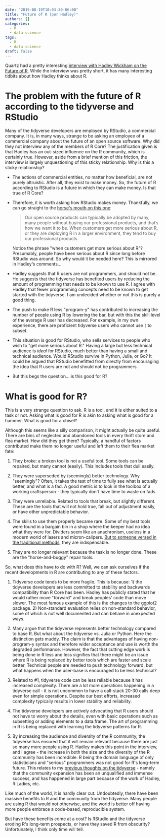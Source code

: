 ```yaml
---
date: "2019-08-19T10:03:30-06:00"
title: "Future of R (per Hadley)"
authors: []
categories:
  - R
  - data science
tags:
  - R
  - data science
draft: false
---
```


Quartz had a pretty interesting [interview with Hadley Wickham on the
Future of
R](https://qz.com/1661487/hadley-wickham-on-the-future-of-r-python-and-the-tidyverse/).
While the interview was pretty short, it has many interesting tidbits
about how Hadley thinks about R.

# The problem with the future of R according to the tidyverse and RStudio

Many of the tidyverse developers are employed by RStudio, a
commercial company. It is, in many ways, strange to be asking an
employee of a commercial company about the future of an open source
software. Why did they not interview any of the members of R Core? The
justification given is that Hadley has an out-sized influence on the R
community, which is certainly true. However, aside from a brief
mention of this friction, the interview is largely unquestioning of
this sticky relationship. Why is this a sticky relationship? 

  - The actions of commercial entities, no matter how beneficial, are
    not purely altruistic. After all, they exist to make money. So, the
    future of R according to RStudio is a future in which they can
    make money. Is that true of R Core? 
	
  - Therefore, it is worth asking how RStudio makes money. Thankfully,
    we can go straight to the [horse's mouth on this one](https://rviews.rstudio.com/2016/10/12/interview-with-j-j-allaire/):
	
	>Our open source products can typically be adopted by many, many
    >people without buying our professional products, and that’s how we
    >want it to be. When customers get more serious about R, or they
    >are deploying R in a larger environment, they tend to buy our
    >professional products. 
	
	Notice the phrase "when customers get more serious about R"?
    Presumably, people have been serious about R since long before
    RStudio was around. So why would it be needed here? This is
    mirrored in Hadley's comments... 
	
  - Hadley suggests that R users are not programmers, and should not
    be. He suggests that the tidyverse has benefited users by reducing
    the amount of programming that needs to be known to use R. I
    agree with Hadley that fewer programming concepts need to be known
    to get started with the tidyverse. I am undecided whether or not
    this is purely a good thing.
	
  - The push to make R less "program-y" has contributed to increasing
    the number of people using R by lowering the bar, but with this
    the skill level of the average R user has decreased. For example,
    in my own experience, there are proficient tidyverse users who
    cannot use `[` to subset. 
	
  - This situation is good for RStudio, who sells services to people
    who wish to "get more serious about R." Having a large but less
    technical audience is _ideal_ for RStudio, much better than having
    a small and technical audience. Would RStudio survive in Python,
    Julia, or Go? It could be argued that RStudio benefitted from
    directly from encouraging the idea that R users are not
    and should not be programmers.
	
  - But this begs the question... is this good for R?
  
# What is good for R?

This is a very strange question to ask. R is a tool, and it is either
suited to a task or not. Asking what is good for R is akin to asking
what is good for a hammer. What is good for a chisel? 

Although this seems like a silly comparison, it might actually be quite
useful. There are bins of neglected and abandoned tools in every
thrift store and flea market. How did they get there? Typically, a
handful of factors contributed make them no longer useful and left
them to their flea market fate:

1. They broke: a broken tool is not a useful tool. Some tools can be
   repaired, but many cannot (easily). This includes tools that dull
   easily.
   
2. They were superseded by (seemingly) better technology. Why
   "seemingly"? Often, it takes the test of time to fully see what is
   actually better, and what is a fad. A good metric is to look in the
   toolbox of a working craftsperson - they typically don't have time
   to waste on fads.

3. They were unreliable. Related to tools that break, but slightly
   different. These are the tools that will not hold true, fall out of
   adjustment easily, or have other unpredictable behavior.
   
4. The skills to use them properly became rare. Some of my best tools
   were found in a bargain bin in a shop where the keeper had no idea
   what they were for. Dividers seem like an anachronism, useless in a
   modern world of lasers and micron-calipers. [But to someone versed
   in the traditional methods](https://blog.lostartpress.com/2017/09/08/creating-evenly-spaced-intervals-with-dividers-or-a-sector/), they are indispensable. 

5. They are no longer relevant because the task is no longer
   done. These are the "horse-and-buggy" repair tools. 

So, what does this have to do with R? Well, we can ask ourselves if
the recent developments in R are contributing to any of these
factors. 

1. Tidyverse code tends to be more fragile. This is because: 1) the
   tidyverse developers are less committed to stability and backwards
   compatibility than R Core has been. Hadley has publicly stated
   that he would rather move "forward" and break peoples' code than
   move slower. The most famous example of this is the changes to the
   ggplot2 package. 2) Non-standard evaluation relies on non-standard
   behavior, some of which is not well documented and can behave in
   unexpected ways. 

2. Many argue that the tidyverse represents better technology compared
   to base R. But what about the tidyverse vs. Julia or Python. Here
   the distinction gets muddy. The claim is that the advantages of
   having non-program-y syntax and therefore wider acceptance and use
   is worth the degraded performance. However, the fact that cutting
   edge work is being done in R less and less signifies that there
   might be an issue where R is being replaced by better tools which
   are faster and scale better. Technical people are needed to push
   technology forward, but what happens when the user-base is
   encouraged to be less technical? 
   
3. Related to #1, tidyverse code can be less reliable because it has
   increased complexity. There are a lot more operations happening in
   a tidyverse call - it is not uncommon to have a call-stack 20-30
   calls deep even for simple operations. Despite our best efforts,
   increased complexity typically results in lower stability and
   reliability.
   
4. The tidyverse developers are actively advocating that R users
   should not have to worry about the details, even with basic
   operations such as subsetting or adding elements to a
   data.frame. The art of programming in R is being replaced with
   learning the tidyverse patterns for R.  
   
5. By increasing the audience and diversity of the R community, the
   tidyverse has ensured that it will remain relevant because there
   are just so many more people using R. Hadley makes this point in
   the interview, and I agree - the increase in both the size and the
   diversity of the R community has been incredible. R being the
   domain language of only statisticians and "serious" programmers was
   not good for R's long-term future. This relates to my [previous
   thoughts on the tidyverse](/post/quick_tidy_thoughts/) - namely
   that the community expansion has been an unqualified and immense
   success, and has happened in large part because of the work of
   Hadley, R Ladies, etc.
   
Like much of the world, it is hardly clear cut. Undoubtedly, there
have been massive benefits to R and the community from the
tidyverse. Many people are using R that would not otherwise, and the
world is better off having more people embrace a code-based,
reproducible system. 

But have these benefits come at a cost? Is RStudio and the tidyverse
eroding R's long-term prospects, or have they saved R from obscurity?
Unfortunately, I think only time will tell.


  

